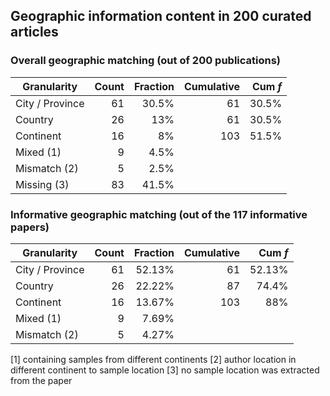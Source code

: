 ## Geographic information content in 200 curated articles

### Overall geographic matching (out of 200 publications)

| Granularity | Count | Fraction | Cumulative | Cum _f_ |
| --- | ---:| ---:| ---:| ---:|
| City / Province | 61 | 30.5% | 61 | 30.5% |
| Country | 26 | 13% | 61 | 30.5% | 87 | 43.5% |
| Continent | 16 | 8% | 103 | 51.5% |
| Mixed (1) | 9 | 4.5% | | |
| Mismatch (2) | 5 | 2.5% | | |
| Missing (3) | 83 | 41.5% | | |

### Informative geographic matching (out of the 117 informative papers)

| Granularity | Count | Fraction | Cumulative | Cum _f_ |
| --- | ---:| ---:| ---:| ---:|
| City / Province | 61 | 52.13% | 61 | 52.13% |
| Country | 26 | 22.22% | 87 | 74.4% |
| Continent | 16 | 13.67% | 103 | 88% |
| Mixed (1) | 9 | 7.69% | | |
| Mismatch (2) | 5 | 4.27% | | |

[1] containing samples from different continents
[2] author location in different continent to sample location
[3] no sample location was extracted from the paper

